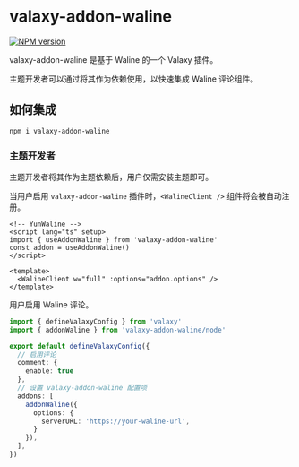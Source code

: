 # valaxy-addon-waline

[![NPM version](https://img.shields.io/npm/v/valaxy-addon-waline?color=0078E7)](https://www.npmjs.com/package/valaxy-addon-waline)

valaxy-addon-waline 是基于 Waline 的一个 Valaxy 插件。

主题开发者可以通过将其作为依赖使用，以快速集成 Waline 评论组件。

## 如何集成

```bash
npm i valaxy-addon-waline
```

### 主题开发者

主题开发者将其作为主题依赖后，用户仅需安装主题即可。

当用户启用 `valaxy-addon-waline` 插件时，`<WalineClient />` 组件将会被自动注册。

```vue
<!-- YunWaline -->
<script lang="ts" setup>
import { useAddonWaline } from 'valaxy-addon-waline'
const addon = useAddonWaline()
</script>

<template>
  <WalineClient w="full" :options="addon.options" />
</template>
```

用户启用 Waline 评论。

```ts
import { defineValaxyConfig } from 'valaxy'
import { addonWaline } from 'valaxy-addon-waline/node'

export default defineValaxyConfig({
  // 启用评论
  comment: {
    enable: true
  },
  // 设置 valaxy-addon-waline 配置项
  addons: [
    addonWaline({
      options: {
        serverURL: 'https://your-waline-url',
      }
    }),
  ],
})
```
